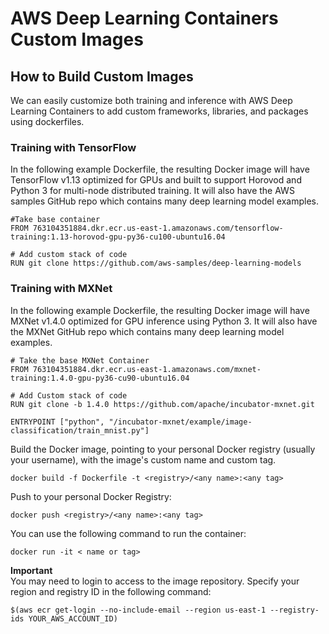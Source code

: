 # AWS Deep Learning Containers Custom Images<a name="deep-learning-containers-custom-images"></a>

## How to Build Custom Images<a name="dlc-custom"></a>

We can easily customize both training and inference with AWS Deep Learning Containers to add custom frameworks, libraries, and packages using dockerfiles\.

### Training with TensorFlow<a name="dlc-custom-training"></a>

In the following example Dockerfile, the resulting Docker image will have TensorFlow v1\.13 optimized for GPUs and built to support Horovod and Python 3 for multi\-node distributed training\. It will also have the AWS samples GitHub repo which contains many deep learning model examples\.

```
#Take base container
FROM 763104351884.dkr.ecr.us-east-1.amazonaws.com/tensorflow-training:1.13-horovod-gpu-py36-cu100-ubuntu16.04

# Add custom stack of code
RUN git clone https://github.com/aws-samples/deep-learning-models
```

### Training with MXNet<a name="dlc-custom-inference"></a>

In the following example Dockerfile, the resulting Docker image will have MXNet v1\.4\.0 optimized for GPU inference using Python 3\. It will also have the MXNet GitHub repo which contains many deep learning model examples\.

```
# Take the base MXNet Container
FROM 763104351884.dkr.ecr.us-east-1.amazonaws.com/mxnet-training:1.4.0-gpu-py36-cu90-ubuntu16.04

# Add Custom stack of code
RUN git clone -b 1.4.0 https://github.com/apache/incubator-mxnet.git

ENTRYPOINT ["python", "/incubator-mxnet/example/image-classification/train_mnist.py"]
```

Build the Docker image, pointing to your personal Docker registry \(usually your username\), with the image's custom name and custom tag\. 

```
docker build -f Dockerfile -t <registry>/<any name>:<any tag>
```

Push to your personal Docker Registry:

```
docker push <registry>/<any name>:<any tag>
```

You can use the following command to run the container:

```
docker run -it < name or tag>
```

**Important**  
You may need to login to access to the image repository\. Specify your region and registry ID in the following command:  

```
$(aws ecr get-login --no-include-email --region us-east-1 --registry-ids YOUR_AWS_ACCOUNT_ID)
```